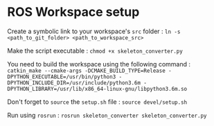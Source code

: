 # ROS Workspace setup

Create a symbolic link to your workspace's `src` folder :
`ln -s <path_to_git_folder> <path_to_workspace_src>`

Make the script executable :
`chmod +x skeleton_converter.py`

You need to build the workspace using the following command :
`catkin_make --cmake-args -DCMAKE_BUILD_TYPE=Release -DPYTHON_EXECUTABLE=/usr/bin/python3 -DPYTHON_INCLUDE_DIR=/usr/include/python3.6m -DPYTHON_LIBRARY=/usr/lib/x86_64-linux-gnu/libpython3.6m.so`

Don't forget to `source` the `setup.sh` file :
`source devel/setup.sh`

Run using `rosrun` :
`rosrun skeleton_converter skeleton_converter.py`
